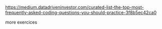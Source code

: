 https://medium.datadriveninvestor.com/curated-list-the-top-most-frequently-asked-coding-questions-you-should-practice-3f8b5ec42ca0

more exercices

